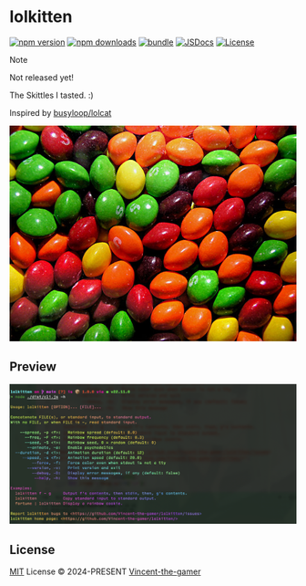 # lolkitten

[![npm version][npm-version-src]][npm-version-href]
[![npm downloads][npm-downloads-src]][npm-downloads-href]
[![bundle][bundle-src]][bundle-href]
[![JSDocs][jsdocs-src]][jsdocs-href]
[![License][license-src]][license-href]

> [!NOTE]
> Not released yet!

The Skittles I tasted. :) 

Inspired by [busyloop/lolcat](https://github.com/busyloop/lolcat)

![skittles](.github/skittles.jpg)

## Preview

![Preview](.github/preview.png)


## License

[MIT](./LICENSE) License © 2024-PRESENT [Vincent-the-gamer](https://github.com/Vincent-the-gamer)

<!-- Badges -->

[npm-version-src]: https://img.shields.io/npm/v/lolkitten?style=flat&colorA=080f12&colorB=1fa669
[npm-version-href]: https://npmjs.com/package/lolkitten
[npm-downloads-src]: https://img.shields.io/npm/dm/lolkitten?style=flat&colorA=080f12&colorB=1fa669
[npm-downloads-href]: https://npmjs.com/package/lolkitten
[bundle-src]: https://img.shields.io/bundlephobia/minzip/lolkitten?style=flat&colorA=080f12&colorB=1fa669&label=minzip
[bundle-href]: https://bundlephobia.com/result?p=lolkitten
[license-src]: https://img.shields.io/github/license/Vincent-the-gamer/lolkitten.svg?style=flat&colorA=080f12&colorB=1fa669
[license-href]: https://github.com/Vincent-the-gamer/lolkitten/blob/main/LICENSE
[jsdocs-src]: https://img.shields.io/badge/jsdocs-reference-080f12?style=flat&colorA=080f12&colorB=1fa669
[jsdocs-href]: https://www.jsdocs.io/package/lolkitten